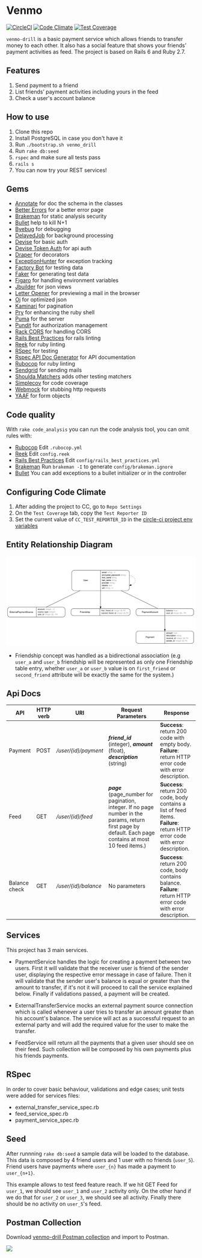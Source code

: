 # Venmo

[![CircleCI](https://circleci.com/gh/rootstrap/rails_api_base.svg?style=svg)](https://circleci.com/gh/rootstrap/rails_api_base)
[![Code Climate](https://codeclimate.com/github/rootstrap/rails_api_base/badges/gpa.svg)](https://codeclimate.com/github/rootstrap/rails_api_base)
[![Test Coverage](https://api.codeclimate.com/v1/badges/63de7f82c79f5fe82f46/test_coverage)](https://codeclimate.com/github/rootstrap/rails_api_base/test_coverage)


`venmo-drill` is a basic payment service which allows friends to transfer money to each other. It also
has a social feature that shows your friends’ payment activities as feed. The project is based on Rails 6 and Ruby 2.7.

## Features

1. Send payment to a friend
2. List friends’ payment activities including yours in the feed
3. Check a user's account balance

## How to use

1. Clone this repo
1. Install PostgreSQL in case you don't have it
1. Run `./bootstrap.sh venmo_drill`
1. Run `rake db:seed`
1. `rspec` and make sure all tests pass
1. `rails s`
1. You can now try your REST services!

## Gems

- [Annotate](https://github.com/ctran/annotate_models) for doc the schema in the classes
- [Better Errors](https://github.com/charliesome/better_errors) for a better error page
- [Brakeman](https://github.com/presidentbeef/brakeman) for static analysis security
- [Bullet](https://github.com/flyerhzm/bullet) help to kill N+1
- [Byebug](https://github.com/deivid-rodriguez/byebug) for debugging
- [DelayedJob](https://github.com/collectiveidea/delayed_job) for background processing
- [Devise](https://github.com/plataformatec/devise) for basic auth
- [Devise Token Auth](https://github.com/lynndylanhurley/devise_token_auth) for api auth
- [Draper](https://github.com/drapergem/draper) for decorators
- [ExceptionHunter](https://github.com/rootstrap/exception_hunter) for exception tracking
- [Factory Bot](https://github.com/thoughtbot/factory_bot) for testing data
- [Faker](https://github.com/stympy/faker) for generating test data
- [Figaro](https://github.com/laserlemon/figaro) for handling environment variables
- [Jbuilder](https://github.com/rails/jbuilder) for json views
- [Letter Opener](https://github.com/ryanb/letter_opener) for previewing a mail in the browser
- [Oj](https://github.com/ohler55/oj) for optimized json
- [Kaminari](https://github.com/kaminari/kaminari) for pagination
- [Pry](https://github.com/pry/pry) for enhancing the ruby shell
- [Puma](https://github.com/puma/puma) for the server
- [Pundit](https://github.com/varvet/pundit) for authorization management
- [Rack CORS](https://github.com/cyu/rack-cors) for handling CORS
- [Rails Best Practices](https://github.com/flyerhzm/rails_best_practices) for rails linting
- [Reek](https://github.com/troessner/reek) for ruby linting
- [RSpec](https://github.com/rspec/rspec) for testing
- [Rspec API Doc Generator](https://github.com/zipmark/rspec_api_documentation) for API documentation
- [Rubocop](https://github.com/bbatsov/rubocop/) for ruby linting
- [Sendgrid](https://github.com/stephenb/sendgrid) for sending mails
- [Shoulda Matchers](https://github.com/thoughtbot/shoulda-matchers) adds other testing matchers
- [Simplecov](https://github.com/colszowka/simplecov) for code coverage
- [Webmock](https://github.com/bblimke/webmock) for stubbing http requests
- [YAAF](https://github.com/rootstrap/yaaf) for form objects

## Code quality

With `rake code_analysis` you can run the code analysis tool, you can omit rules with:

- [Rubocop](https://github.com/bbatsov/rubocop/blob/master/config/default.yml) Edit `.rubocop.yml`
- [Reek](https://github.com/troessner/reek#configuration-file) Edit `config.reek`
- [Rails Best Practices](https://github.com/flyerhzm/rails_best_practices#custom-configuration) Edit `config/rails_best_practices.yml`
- [Brakeman](https://github.com/presidentbeef/brakeman) Run `brakeman -I` to generate `config/brakeman.ignore`
- [Bullet](https://github.com/flyerhzm/bullet#whitelist) You can add exceptions to a bullet initializer or in the controller

## Configuring Code Climate
1. After adding the project to CC, go to `Repo Settings`
1. On the `Test Coverage` tab, copy the `Test Reporter ID`
1. Set the current value of `CC_TEST_REPORTER_ID` in the [circle-ci project env variables](https://circleci.com/docs/2.0/env-vars/#setting-an-environment-variable-in-a-project)

## Entity Relationship Diagram

<img src="https://github.com/nicofh/venmo-drill/blob/master/erd.png"/>

* Friendship concept was handled as a bidirectional association (e.g `user_a` and `user_b` friendship will be represented as only one Friendship table entry, whether `user_a` or `user_b` value is on `first_friend` or `second_friend` attribute will be exactly the same for the system.)

## Api Docs

<table>
    <thead>
        <tr>
            <th>API</th>
            <th>HTTP verb</th>
            <th>URI</th>
            <th>Request Parameters</th>
            <th>Response</th>
        </tr>
    </thead>
    <tbody>
        <tr>
            <td>Payment</td>
            <td>POST</td>
            <td><i>/user/{id}/payment</i></td>
            <td><i><b>friend_id</b></i> (integer), <i><b>amount</b></i> (float), <i><b>description</b></i> (string)</td>
            <td><b>Success</b>: return 200 code with empty body.<br>
                <b>Failure</b>: return HTTP error code with error description.</td>
        </tr>
        <tr>
            <td>Feed</td>
            <td>GET</td>
            <td><i>/user/{id}/feed</i></td>
            <td><i><b>page</b></i> (page_number for pagination, integer. If no page number in the params,       return first page by default. Each page contains at most 10 feed items.) </td>
            <td><b>Success</b>: return 200 code, body contains a list of feed items.<br>
                <b>Failure</b>: return HTTP error code with error description.</td>
        </tr>
        <tr>
            <td>Balance check</td>
            <td>GET</td>
            <td><i>/user/{id}/balance</i></td>
            <td>No parameters</td>
            <td><b>Success</b>: return 200 code, body contains balance.<br>
                <b>Failure</b>: return HTTP error code with error description.</td>
        </tr>
    </tbody>
</table>

## Services

This project has 3 main services.
- PaymentService handles the logic for creating a payment between two users. First it will validate that the receiver user is friend of the sender user, displaying the respective error message in case of failure. Then it will validate that the sender user's balance is equal or greater than the amount to transfer, if it's not it will proceed to call the service explained below. Finally if validations passed, a payment will be created.

- ExternalTransferService mocks an external payment source connection which is called whenever a user tries to transfer an amount greater than his account's balance. The service will act as a successful request to an external party and will add the required value for the user to make the transfer.

- FeedService will return all the payments that a given user should see on their feed. Such collection will be composed by his own payments plus his friends payments.

## RSpec

In order to cover basic behaviour, validations and edge cases; unit tests were added for services files:
- external_transfer_service_spec.rb
- feed_service_spec.rb
- payment_service_spec.rb

## Seed

After runnning `rake db:seed` a sample data will be loaded to the database. This data is composed by
4 friend users and 1 user with no friends (`user_5`). Friend users have payments where `user_{n}` has made a payment to `user_{n+1}`.

This example allows to test feed feature reach. If we hit GET Feed for `user_1`, we should see `user_1` and `user_2` activity only. On the other hand if we do that for `user_2` or `user_3`, we should see all activity.
Finally there should be no activity on `user_5`'s feed.


## Postman Collection

Download [venmo-drill Postman collection](https://github.com/nicofh/venmo-drill/blob/master/Venmo.postman_collection.json) and import to Postman.

[<img src="https://s3-us-west-1.amazonaws.com/rootstrap.com/img/rs.png" width="100"/>](http://www.rootstrap.com)

